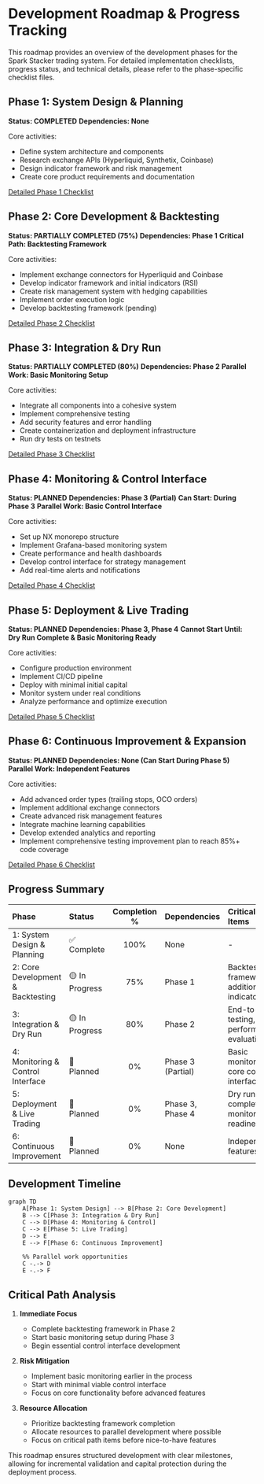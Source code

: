 # Development Roadmap & Progress Tracking

This roadmap provides an overview of the development phases for the Spark Stacker trading system.
For detailed implementation checklists, progress status, and technical details, please refer to the
phase-specific checklist files.

## Phase 1: System Design & Planning

**Status: COMPLETED** **Dependencies: None**

Core activities:

- Define system architecture and components
- Research exchange APIs (Hyperliquid, Synthetix, Coinbase)
- Design indicator framework and risk management
- Create core product requirements and documentation

[Detailed Phase 1 Checklist](./checklists/phase1-system-design-planning.md)

## Phase 2: Core Development & Backtesting

**Status: PARTIALLY COMPLETED (75%)** **Dependencies: Phase 1** **Critical Path: Backtesting
Framework**

Core activities:

- Implement exchange connectors for Hyperliquid and Coinbase
- Develop indicator framework and initial indicators (RSI)
- Create risk management system with hedging capabilities
- Implement order execution logic
- Develop backtesting framework (pending)

[Detailed Phase 2 Checklist](./checklists/phase2-core-development-backtesting.md)

## Phase 3: Integration & Dry Run

**Status: PARTIALLY COMPLETED (80%)** **Dependencies: Phase 2** **Parallel Work: Basic Monitoring
Setup**

Core activities:

- Integrate all components into a cohesive system
- Implement comprehensive testing
- Add security features and error handling
- Create containerization and deployment infrastructure
- Run dry tests on testnets

[Detailed Phase 3 Checklist](./checklists/phase3-integration-dry-run.md)

## Phase 4: Monitoring & Control Interface

**Status: PLANNED** **Dependencies: Phase 3 (Partial)** **Can Start: During Phase 3** **Parallel
Work: Basic Control Interface**

Core activities:

- Set up NX monorepo structure
- Implement Grafana-based monitoring system
- Create performance and health dashboards
- Develop control interface for strategy management
- Add real-time alerts and notifications

[Detailed Phase 4 Checklist](./checklists/phase4-monitoring-control-interface.md)

## Phase 5: Deployment & Live Trading

**Status: PLANNED** **Dependencies: Phase 3, Phase 4** **Cannot Start Until: Dry Run Complete &
Basic Monitoring Ready**

Core activities:

- Configure production environment
- Implement CI/CD pipeline
- Deploy with minimal initial capital
- Monitor system under real conditions
- Analyze performance and optimize execution

[Detailed Phase 5 Checklist](./checklists/phase5-deployment-live-trading.md)

## Phase 6: Continuous Improvement & Expansion

**Status: PLANNED** **Dependencies: None (Can Start During Phase 5)** **Parallel Work: Independent
Features**

Core activities:

- Add advanced order types (trailing stops, OCO orders)
- Implement additional exchange connectors
- Create advanced risk management features
- Integrate machine learning capabilities
- Develop extended analytics and reporting
- Implement comprehensive testing improvement plan to reach 85%+ code coverage

[Detailed Phase 6 Checklist](./checklists/phase6-continuous-improvement-expansion.md)

## Progress Summary

| Phase                             | Status         | Completion % | Dependencies      | Critical Path Items                          |
| :-------------------------------- | :------------- | :----------: | :---------------- | :------------------------------------------- |
| 1: System Design & Planning       | ✅ Complete    |     100%     | None              | -                                            |
| 2: Core Development & Backtesting | 🟡 In Progress |     75%      | Phase 1           | Backtesting framework, additional indicators |
| 3: Integration & Dry Run          | 🟡 In Progress |     80%      | Phase 2           | End-to-end testing, performance evaluation   |
| 4: Monitoring & Control Interface | 🔲 Planned     |      0%      | Phase 3 (Partial) | Basic monitoring, core control interface     |
| 5: Deployment & Live Trading      | 🔲 Planned     |      0%      | Phase 3, Phase 4  | Dry run completion, monitoring readiness     |
| 6: Continuous Improvement         | 🔲 Planned     |      0%      | None              | Independent features                         |

## Development Timeline

```mermaid
graph TD
    A[Phase 1: System Design] --> B[Phase 2: Core Development]
    B --> C[Phase 3: Integration & Dry Run]
    C --> D[Phase 4: Monitoring & Control]
    C --> E[Phase 5: Live Trading]
    D --> E
    E --> F[Phase 6: Continuous Improvement]

    %% Parallel work opportunities
    C -.-> D
    E -.-> F
```

## Critical Path Analysis

1. **Immediate Focus**

   - Complete backtesting framework in Phase 2
   - Start basic monitoring setup during Phase 3
   - Begin essential control interface development

2. **Risk Mitigation**

   - Implement basic monitoring earlier in the process
   - Start with minimal viable control interface
   - Focus on core functionality before advanced features

3. **Resource Allocation**
   - Prioritize backtesting framework completion
   - Allocate resources to parallel development where possible
   - Focus on critical path items before nice-to-have features

This roadmap ensures structured development with clear milestones, allowing for incremental
validation and capital protection during the deployment process.
